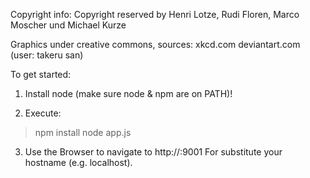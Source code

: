 Copyright info:
Copyright reserved by Henri Lotze, Rudi Floren, Marco Moscher und Michael Kurze

Graphics under creative commons, sources:
xkcd.com
deviantart.com (user: takeru san)


To get started:
1. Install node (make sure node & npm are on PATH)!

2. Execute:
> npm install
> node app.js

3. Use the Browser to navigate to http://<host>:9001
   For <host> substitute your hostname (e.g. localhost).
